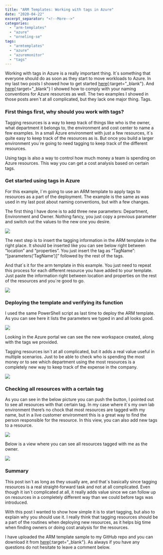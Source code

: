 ```yaml
---
title: "ARM Templates: Working with tags in Azure"
date: "2020-04-22"
excerpt_separator: "<!--More-->"
categories: 
  - "arm-templates"
  - "azure"
  - "orneling-se"
tags: 
  - "armtemplates"
  - "azure"
  - "azuremonitor"
  - "tags"
---
```


Working with tags in Azure is a really important thing. It´s something that everyone should do as soon as they start to move workloads to Azure. In my last two posts I showed how to get started [here](https://blog.orneling.se/2020/03/getting-started-with-azure-arm-templates/){:target="_blank"}. And [here](https://blog.orneling.se/2020/03/arm-templates-working-with-naming-conventions/){:target="_blank"} I showed how to comply with your naming conventions for Azure resources as well. The two examples I showed in those posts aren´t at all complicated, but they lack one major thing. Tags.
<!--More-->
### First things first, why should you work with tags?

Tagging resources is a way to keep track of things like who is the owner, what department it belongs to, the environment and cost center to name a few examples. In a small Azure environment with just a few resources, it´s quite easy to keep track of the resources as is. But once you build a larger environment you´re going to need tagging to keep track of the different resources.

Using tags is also a way to control how much money a team is spending on Azure resources. This way you can get a cost analysis based on certain tags.

### **Get started using tags** in Azure

For this example, I´m going to use an ARM template to apply tags to resources as a part of the deployment. The example is the same as was used in my last post about naming conventions, but with a few changes.

The first thing I have done is to add three new parameters: Department, Environment and Owner. Nothing fancy, you just copy a previous parameter and switch out the values to the new one you desire.

![](https://danielorneling.github.io/assets/images/posts/2020/04/tags-1.jpg)

The next step is to insert the tagging information in the ARM template in the right place. It should be inserted like you can see below right between “location” and “properties”. You just insert the tag as “TagName”: “\[parameters(‘TagName’)\]” followed by the rest of the tags.

And that´s it for the arm template in this example. You just need to repeat this process for each different resource you have added to your template. Just paste the information right between location and properties on the rest of the resources and you´re good to go.

![](https://danielorneling.github.io/assets/images/posts/2020/04/tags-2.jpg)

### **Deploying the template and verifying its function**

I used the same PowerShell script as last time to deploy the ARM template. As you can see here it lists the parameters we typed in and all looks good.

![](https://danielorneling.github.io/assets/images/posts/2020/04/tags-3.jpg)

Looking in the Azure portal we can see the new workspace created, along with the tags we provided.

Tagging resources isn´t at all complicated, but it adds a real value useful in multiple scenarios. Just to be able to check who is spending the most money or to see which department using the most resources is a completely new way to keep track of the expense in the company.

![](https://danielorneling.github.io/assets/images/posts/2020/04/tags-4.jpg)

### **Checking all resources with a certain tag**

As you can see in the below picture you can push the button, I pointed out to see all resources with that certain tag. In my case where it´s my own lab environment there’s no chock that most resources are tagged with my name, but in a live customer environment this is a great way to find the person responsible for the resource. In this view, you can also add new tags to a resource.

![](https://danielorneling.github.io/assets/images/posts/2020/04/tags-5.jpg)

Below is a view where you can see all resources tagged with me as the owner.

![](https://danielorneling.github.io/assets/images/posts/2020/04/tags-6.jpg)

### **Summary**

This post isn´t as long as they usually are, and that´s basically since tagging resources is a real straight-forward task and not at all complicated. Even though it isn´t complicated at all, it really adds value since we can follow up on resources in a completely different way than we could before tags was introduced.

With this post I wanted to show how simple it is to start tagging, but also to explain why you should use it. I really think that tagging resources should be a part of the routines when deploying new resources, as it helps big time when finding owners or doing cost analysis for the resources.

I have uploaded the ARM template sample to my GitHub repo and you can download it from [here](https://github.com/DanielOrneling/BlogSamples/tree/master/TagsSample){:target="_blank"}. As always if you have any questions do not hesitate to leave a comment below.